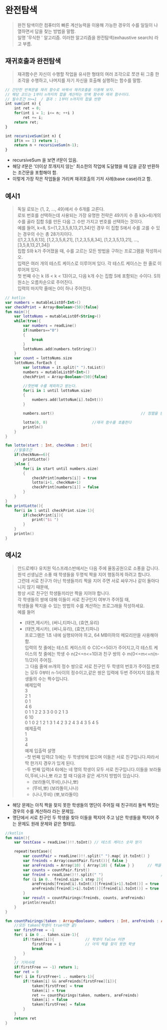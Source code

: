 # 완전탐색
> 완전 탐색이란 컴퓨터의 빠른 계산능력을 이용해 가능한 경우의 수를 일일이 나열하면서 답을 찾는 방법을 말함.   
> 일명 '무식한 ' 알고리즘. 이러한 알고리즘을 완전탐색(exhaustive search) 라고 부름.

## 재귀호출과 완전탐색
> 재귀함수은 자신이 수행할 작업을 유사한 형태의 여러 조각으로 쪼갠 뒤 그중 한 조각을 수행하고, 나머지를 자기 자신을 호출해 실행하는 함수를 말함.

```javascript
// 간단한 반복문을 재귀 함수로 바꿔서 재귀호출을 이용해 보자.
// 해당 코드는 1부터 n까지의 합을 계산하는 반복 함수와 재귀 함수이다.
// 필수조건 n>=1  / 결과 : 1부터 n까지의 합을 반환
int sum(int n) {
	int ret = 0;
	for(int i = 1; i<= n; ++i )
		ret += i;
	return ret;
}

int recursiveSum(int n) {
	if(n == 1) return 1;
 	return n + recursiveSum(n-1);
}
```
- recursiveSum 을 보면 if문이 있음. 
- 해당 if문은 '더이상 쪼개지지 않는' 최소한의 작업에 도달했을 때 답을 곧장 반환하는 조건문을 포함해야 함. 
- 이렇게 가장 작은 작업들을 가리켜 재귀호출의 기저 사례(base case)라고 함.
## 예시1 
> 독일 로또는 {1, 2, ..., 49}에서 수 6개를 고른다.   
> 로또 번호를 선택하는데 사용되는 가장 유명한 전략은 49가지 수 중 k(k>6)개의 수를 골라 집합 S를 만든 다음 그 수만 가지고 번호를 선택하는 것이다.   
> 예를 들어, k=8, S={1,2,3,5,8,13,21,34}인 경우 이 집합 S에서 수를 고를 수 있는 경우의 수는 총 28가지이다.   
> ([1,2,3,5,8,13], [1,2,3,5,8,21], [1,2,3,5,8,34], [1,2,3,5,13,21], ..., [3,5,8,13,21,34])   
> 집합 S와 k가 주어졌을 때, 수를 고르는 모든 방법을 구하는 프로그램을 작성하시오.   
> 입력은 여러 개의 테스트 케이스로 이루어져 있다. 각 테스트 케이스는 한 줄로 이루어져 있다.   
> 첫 번째 수는 k (6 < k < 13)이고, 다음 k개 수는 집합 S에 포함되는 수이다. S의 원소는 오름차순으로 주어진다.   
> 입력의 마지막 줄에는 0이 하나 주어진다.   

```kotlin
// kotlin
var numbers = mutableListOf<Int>()
var checkPrint = Array<Boolean>(50){false}
fun main(){
    var lottoNums = mutableListOf<String>()
    while(true){
        var numbers = readLine()
        if(numbers=="0")
        {
            break
        }
        lottoNums.add(numbers.toString())
    }
    var count = lottoNums.size
    lottoNums.forEach {
        var lottoNum = it.split(" ").toList()
        numbers = mutableListOf<Int>()
        checkPrint = Array<Boolean>(50){false}

        //첫번째 수를 제외하고 받는다.
        for(i in 1 until lottoNum.size)
        {
            numbers.add(lottoNum[i].toInt())
        }

        numbers.sort()                                       // 정렬을 한다.

        lotto(0, 0)                    //재귀 함수를 호출한다
        println()
    }
}

fun lotto(start : Int, checkNum : Int){
    //탈출조건
    if(checkNum==6){
        printLotto()
    }else {
        for(i in start until numbers.size)
        {
            checkPrint[numbers[i]] = true
            lotto(i+1, checkNum+1)
            checkPrint[numbers[i]] = false
        }
    }
}
fun printLotto(){
    for(i in 1 until checkPrint.size-1){
        if(checkPrint[i]){
            print("$i ")
        }
    }
    println()
}
```

## 예시2
> 안드로메다 유치원 익스프레스반에서는 다음 주에 율동공원으로 소풍을 갑니다.   
> 원석 선생님은 소풍 때 학생들을 두명씩 짝을 지어 행동하게 하려고 합니다.   
> 그런데 서로 친구가 아닌 학생들끼리 짝을 지어 주면 서로 싸우거나 같이 돌아다니지 않기 때문에,   
> 항상 서로 친구인 학생들끼리만 짝을 지어야 합니다.   
> 각 학생들의 쌍에 대해 이들이 서로 친구인지 여부가 주어질 때,   
> 학생들을 짝지을 수 있는 방법의 수를 계산하는 프로그래을 작성하세요.   
> 예를 들어   
> - (태연,제시카), (써니,티파니), (효연,유리)   
> - (태연,제시카), (써니,유리), (효연,티파니)   
> 프로그램은 1초 내에 실행되어야 하고,  64 MB이하의 메모리만을 사용해야 함.   
> 입력의 첫 줄에는 테스트 케이스의 수 C(C<=50)가 주어지고,각 테스트 케이스의 첫 줄에는 학생 수 n(2<=n<=10)과 친구 쌍의 수 m(0<=m<=n(n-1)/2)이 주어짐.   
> 그 다음 줄에 m개의 정수 쌍으로 서로 친구인 두 학생의 번호가 주어짐.번호는 모두 0부터 n-1사이의 정수이고,같은 쌍은 입력에 두번 주어지지 않음.학생들의 수는 짝수입니다.   
> 예제입력   
> 3   
> 2 1   
> 0 1   
> 4 6   
> 0 1 1 2 2 3 3 0 0 2 1 3   
> 6 10   
> 0 1 0 2 1 2 1 3 1 4 2 3 2 4 3 4 3 5 4 5   
> 예제출력   
> 1   
> 3   
> 4   
> 예제 입출력 설명   
> -첫 번째 입력(2 1)에는 두 학생밖에 없으며 이들은 서로 친구입니다.따라서 딱 한가지 경우가 있게 된다.   
> -두 번째 입력(4 6)에는 네 명의 학생이 모두 서로 친구입니다.이들을 보라둘이,뚜비,나나,뽀 라고 할 때 다음과 같은 세가지 방법이 있습니다.   
>      - (보라돌이,뚜비),(나나,뽀)   
>      - (뚜비,뽀) (보라돌이,나나)   
>      - (나나,뚜비) (뽀,보라돌이)   

- 해당 문제는 아직 짝을 찾지 못한 학생들의 명단이 주어질 때 친구끼리 둘씩 짝짓는 경우의 수를 계산하라 라는 문제임.
- 명단에서 서로 친구인 두 학생을 찾아 이들을 짝지어 주고 남은 학생들을 짝지어 주는 문제도 원래 문제와 같은 형태임.

```kotlin
//kotlin
fun main(){
    var testCase = readLine()!!.toInt() // 테스트 케이스 숫자 받기

    repeat(testCase){
        var countPair = readLine()!!.split(" ").map{ it.toInt() }      // 학생 수와 친구의 수
        var freinds = Array(countPair.first()){ false }                         // 학생 수만큼 false 로 채워주기
        var areFreinds = Array(10) { Array(10) { false } }      // 짝을 확인
        var counts = countPair.first()
        var freind = readLine()!!.split(" ")                          // 12, 34, 56 두번씩 친구
        for (i in 0.. freind.size-1 step 2){
            areFreinds[freind[i].toInt()][freind[i+1].toInt()] = true                                           //짝이 있다면 true
            areFreinds[freind[1+i].toInt()][freind[i].toInt()] = true
        }
        var result = countPairings(freinds, counts, areFreinds)
        println(result)
    }
}

fun countPairings(taken : Array<Boolean>, numbers : Int, areFreinds : Array<Array<Boolean>> ):Int {
    //모든 taken(학생이 true이면 끝)
    var firstFree = -1
    for( i in 0 .. taken.size-1){
        if(!taken[i]){              // 학생이 false 이면
            firstFree = i           // 아직 짝을 찾지 못한 학생
            break
        }
    }
    // 기저사례
    if(firstFree == -1) return 1;
    var ret = 0
    for( i in firstFree+1 .. numbers-1){
        if(!taken[i] && areFreinds[firstFree][i]){
            taken[firstFree] = true
            taken[i] = true
            ret += countPairings(taken, numbers, areFreinds)                // 재귀 함수 호출
            taken[i] = false
            taken[firstFree] = false
        }
    }
    return ret
}
```
